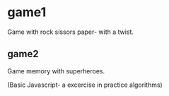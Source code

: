# game1

Game with rock sissors paper- with a twist.

## game2

Game memory with superheroes.

(Basic Javascript- a excercise in practice algorithms)
